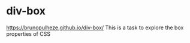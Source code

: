 # div-box
https://brunopulheze.github.io/div-box/
This is a task to explore the box properties of CSS

